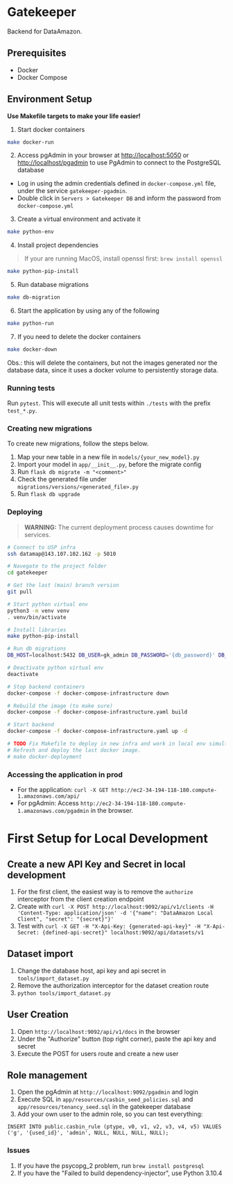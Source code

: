 # Gatekeeper

Backend for DataAmazon.

## Prerequisites

- Docker
- Docker Compose

## Environment Setup

**Use Makefile targets to make your life easier!**

1. Start docker containers

```sh
make docker-run
```

2. Access pgAdmin in your browser at <http://localhost:5050> or <http://localhost/pgadmin> to use PgAdmin to connect to
the PostgreSQL database

- Log in using the admin credentials defined in `docker-compose.yml` file, under the service `gatekeeper-pgadmin`.
- Double click in `Servers > Gatekeeper DB` and inform the password from `docker-compose.yml`

3. Create a virtual environment and activate it

```sh
make python-env
```

4. Install project dependencies

> If your are running MacOS, install openssl first:
> `brew install openssl`

```sh
make python-pip-install
```

5. Run database migrations

```sh
make db-migration
```

6. Start the application by using any of the following

```sh
make python-run
```

7. If you need to delete the docker containers

```sh
make docker-down
```

Obs.: this will delete the containers, but not the images generated nor the database data, since it uses a docker 
volume to persistently storage data.

### Running tests

Run `pytest`. This will execute all unit tests within `./tests` with the prefix `test_*.py`.

### Creating new migrations

To create new migrations, follow the steps below.

1. Map your new table in a new file in `models/{your_new_model}.py`
2. Import your model in `app/__init__.py`, before the migrate config
3. Run `flask db migrate -m "<comment>"`
4. Check the generated file under `migrations/versions/<generated_file>.py`
5. Run `flask db upgrade`

### Deploying

> **WARNING:** The current deployment process causes downtime for services.

```sh
# Connect to USP infra
ssh datamap@143.107.102.162 -p 5010

# Navegate to the project folder
cd gatekeeper

# Get the last (main) branch version
git pull

# Start python virtual env
python3 -m venv venv
. venv/bin/activate

# Install libraries
make python-pip-install

# Run db migrations
DB_HOST=localhost:5432 DB_USER=gk_admin DB_PASSWORD='{db_password}' DB_PORT=5432 DB_NAME=gatekeeper_db CASBIN_DATABASE_URL='postgresql://gk_admin:{db_password}@localhost:5432/gatekeeper_db' flask db upgrade

# Deactivate python virtual env
deactivate

# Stop backend containers
docker-compose -f docker-compose-infrastructure down

# Rebuild the image (to make sure)
docker-compose -f docker-compose-infrastructure.yaml build

# Start backend
docker-compose -f docker-compose-infrastructure.yaml up -d

# TODO Fix Makefile to deploy in new infra and work in local env simultaneously
# Refresh and deploy the last docker image.
# make docker-deployment
```

### Accessing the application in prod

* For the application: `curl -X GET http://ec2-34-194-118-180.compute-1.amazonaws.com/api/`
* For pgAdmin: Access `http://ec2-34-194-118-180.compute-1.amazonaws.com/pgadmin` in the browser.

# First Setup for Local Development

## Create a new API Key and Secret in local development

1. For the first client, the easiest way is to remove the `authorize` interceptor from the client creation endpoint
2. Create with `curl -X POST http://localhost:9092/api/v1/clients -H 'Content-Type: application/json' -d '{"name": "DataAmazon Local Client", "secret": "{secret}"}'`
3. Test with `curl -X GET -H "X-Api-Key: {generated-api-key}" -H "X-Api-Secret: {defined-api-secret}" localhost:9092/api/datasets/v1`

## Dataset import

1. Change the database host, api key and api secret in `tools/import_dataset.py`
2. Remove the authorization interceptor for the dataset creation route
3. `python tools/import_dataset.py`

## User Creation

1. Open `http://localhost:9092/api/v1/docs` in the browser
2. Under the "Authorize" button (top right corner), paste the api key and secret
3. Execute the POST for users route and create a new user

## Role management

1. Open the pgAdmin at `http://localhost:9092/pgadmin` and login
2. Execute SQL in `app/resources/casbin_seed_policies.sql` and `app/resources/tenancy_seed.sql` in the gatekeeper database
3. Add your own user to the admin role, so you can test everything:

```
INSERT INTO public.casbin_rule (ptype, v0, v1, v2, v3, v4, v5) VALUES ('g', '{used_id}', 'admin', NULL, NULL, NULL, NULL);
```

### Issues

1. If you have the psycopg_2 problem, run `brew install postgresql`
2. If you have the "Failed to build dependency-injector", use Python 3.10.4
